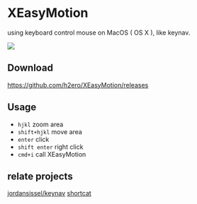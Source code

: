 # XEasyMotion
using keyboard control mouse on MacOS ( OS X ), like keynav.

<img src="https://cloud.githubusercontent.com/assets/1262641/16171960/62cea4f8-35af-11e6-9a2f-ef074c12bcf9.gif">

## Download
https://github.com/h2ero/XEasyMotion/releases

## Usage

* `hjkl` zoom area
* `shift+hjkl` move area
* `enter` click
* `shift enter` right click
* `cmd+i` call XEasyMotion

## relate projects

[jordansissel/keynav](https://github.com/jordansissel/keynav)
[shortcat](https://shortcatapp.com/)
